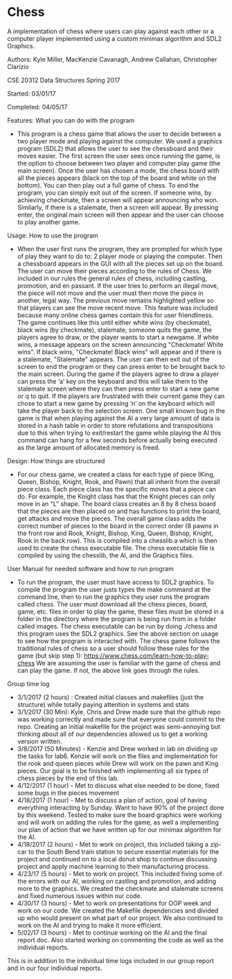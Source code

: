 # Chess

A implementation of chess where users can play against each other or a computer player implemented using a custom minimax algorithm and SDL2 Graphics.

Authors: Kyle Miller, MacKenzie Cavanagh, Andrew Callahan, Christopher Clarizio

CSE 20312 Data Structures Spring 2017

Started: 03/01/17

Completed: 04/05/17

Features: What you can do with the program 
* This program is a chess game that allows the user to decide between a two player mode and playing against the computer. We used a graphics program (SDL2) that allows the user to see the chessboard and their moves easier. The first screen the user sees once running the game, is the option to choose between two player and computer play game (the main screen). Once the user has chosen a mode, the chess board with all the pieces appears (black on the top of the board and white on the bottom). You can then play out a full game of chess. To end the program, you can simply exit out of the screen. If someone wins, by achieving checkmate, then a screen will appear announcing who won. Similarly, if there is a stalemate, then a screen will appear. By pressing enter, the original main screen will then appear and the user can choose to play another game.

Usage: How to use the program 
* When the user first runs the program, they are prompted for which type of play they want to do to: 2 player mode or playing the computer. Then a chessboard appears in the GUI with all the pieces set up on the board. The user can move their pieces according to the rules of Chess. We included in our rules the general rules of chess, including castling, promotion, and en passant. If the user tries to perform an illegal move, the piece will not move and the user must then move the piece in another, legal way. The previous move remains highlighted yellow so that players can see the move recent move. This feature was included because many online chess games contain this for user friendliness. The game continues like this until either white wins (by checkmate), black wins (by checkmate), stalemate, someone quits the game, the players agree to draw, or the player wants to start a newgame. If white wins, a message appears on the screen announcing "Checkmate! White wins". If black wins, "Checkmate! Black wins" will appear and if there is a stalemate, "Stalemate" appears. The user can then exit out of the screen to end the program or they can press enter to be brought back to the main screen. During the game if the players agree to draw a player can press the ‘a’ key on the keyboard and this will take them to the stalemate screen where they can then press enter to start a new game or q to quit. If the players are frustrated with their current game they can chose to start a new game by pressing ‘n’ on the keyboard which will take the player back to the selection screen. One small known bug in the game is that when playing against the AI a very large amount of data is stored in a hash table in order to store refutations and transpositions due to this when trying to exit/restart the game while playing the AI this command can hang for a few seconds before actually being executed as the large amount of allocated memory is freed. 

Design: How things are structured 
* For our chess game, we created a class for each type of piece (King, Queen, Bishop, Knight, Rook, and Pawn) that all inherit from the overall piece class. Each piece class has the specific moves that a piece can do. For example, the Knight class has that the Knight pieces can only move in an "L" shape. The board class creates an 8 by 8 chess board that the pieces are then placed on and has functions to print the board, get attacks and move the pieces. The overall game class adds the correct number of pieces to the board in the correct order (8 pawns in the front row and Rook, Knight, Bishop, King, Queen, Bishop, Knight, Rook in the back row). This is compiled into a chesslib.a which is then used to create the chess executable file. The chess executable file is compiled by using the chesslib, the AI, and the Graphics files. 

User Manual for needed software and how to run program 
* To run the program, the user must have access to SDL2 graphics. To compile the program the user justs types the make command at the command line, then to run the graphics they user runs the program called chess. The user must download all the chess pieces, board, game, etc. files in order to play the game, these files must be stored in a folder in the directory where the program is being run from in a folder called images. The chess executable can be run by doing ./chess and this program uses the SDL2 graphics. See the above section on usage to see how the program is interacted with. 
The chess game follows the traditional rules of chess so a user should follow these rules for the game (but skip step 1):
https://www.chess.com/learn-how-to-play-chess
We are assuming the user is familiar with the game of chess and can play the game. If not, the above link goes through the rules. 

Group time log
* 3/1/2017 (2 hours) : Created initial classes and makefiles (just the structure) while totally paying attention in systems and stats
* 3/1/2017 (30 Min): Kyle, Chris and Drew made sure that the github repo was working correctly and made sure that everyone could commit to the repo. Creating an initial makefile for the project was semi-annoying but thinking about all of our dependencies allowed us to get a working version written.
* 3/8/2017 (50 Minutes) - Kenzie and Drew worked in lab on dividing up the tasks for lab6. Kenzie will work on the files and implementation for the rook and queen pieces while Drew will work on the pawn and King pieces. Our goal is to be finished with implementing all six types of chess pieces by the end of this lab. 
* 4/12/2017 (1 hour) - Met to discuss what else needed to be done, fixed some bugs in the pieces movement
* 4/18/2017 (1 hour) - Met to discuss a plan of action, goal of having everything interacting by Sunday. Want to have 90% of the project done by this weekend. Tested to make sure the board graphics were working and will work on adding the rules for the game, as well a implementing our plan of action that we have written up for our minimax algorithm for the AI.
* 4/18/2017 (2 hours) - Met to work on project, this included taking a zip-car to the South Bend train station to secure essential materials for the project and continued on to a local donut shop to continue discussing project and apply machine learning to their manufacturing process.
* 4/23/17 (5 hours) - Met to work on project. This included fixing some of the errors with our AI, working on castling and promotion, and adding more to the graphics. We created the checkmate and stalemate screens and fixed numerous issues within our code.
* 4/30/17 (3 hours) - Met to work on presentations for OOP week and work on our code. We created the Makefile dependencies and divided up who would present on what part of our project. We also continued to work on the AI and trying to make it more efficient. 
* 5/02/17 (3 hours) - Met to continue working on the AI and the final report doc. Also started working on commenting the code as well as the individual reports.

This is in addition to the individual time logs included in our group report and in our four individual reports. 
